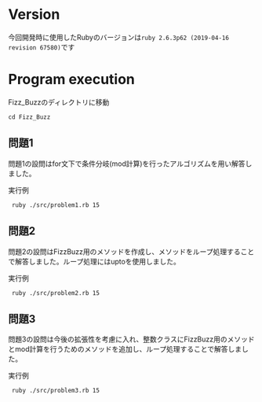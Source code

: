 # Version 
今回開発時に使用したRubyのバージョンは``ruby 2.6.3p62 (2019-04-16 revision 67580)``です


# Program execution

Fizz_Buzzのディレクトリに移動

```
cd Fizz_Buzz
```

## 問題1

問題1の設問はfor文下で条件分岐(mod計算)を行ったアルゴリズムを用い解答しました。

実行例
```
 ruby ./src/problem1.rb 15 
``` 

## 問題2

問題2の設問はFizzBuzz用のメソッドを作成し、メソッドをループ処理することで解答しました。ループ処理にはuptoを使用しました。

実行例
```
 ruby ./src/problem2.rb 15 
``` 

## 問題3

問題3の設問は今後の拡張性を考慮に入れ、整数クラスにFizzBuzz用のメソッドとmod計算を行うためのメソッドを追加し、ループ処理することで解答しました。

実行例
```
 ruby ./src/problem3.rb 15 
``` 


